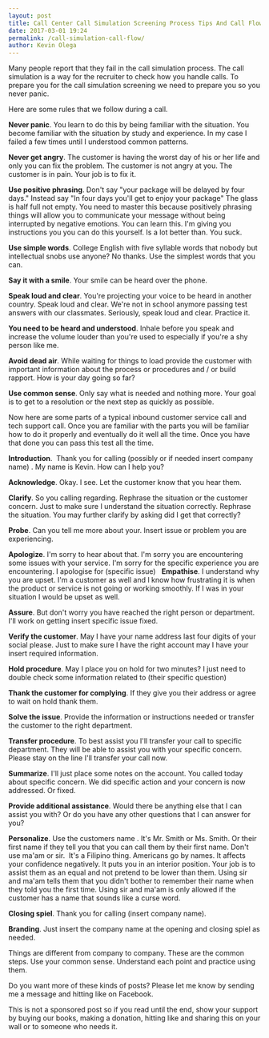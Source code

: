 ```yaml
--- 
layout: post 
title: Call Center Call Simulation Screening Process Tips And Call Flow 
date: 2017-03-01 19:24
permalink: /call-simulation-call-flow/ 
author: Kevin Olega 
--- 
```




Many people report that they fail in the call simulation process. The call simulation is a way for the recruiter to check how you handle calls. To prepare you for the call simulation screening we need to prepare you so you never panic. 

Here are some rules that we follow during a call. 

**Never panic**. You learn to do this by being familiar with the situation. You become familiar with the situation by study and experience. In my case I failed a few times until I understood common patterns. 

**Never get angry**. The customer is having the worst day of his or her life and only you can fix the problem. The customer is not angry at you. The customer is in pain. Your job is to fix it. 

**Use positive phrasing**. Don't say "your package will be delayed by four days." Instead say "In four days you'll get to enjoy your package" The glass is half full not empty. You need to master this because positively phrasing things will allow you to communicate your message without being interrupted by negative emotions. You can learn this. I'm giving you instructions you you can do this yourself. Is a lot better than. You suck. 

**Use simple words**. College English with five syllable words that nobody but intellectual snobs use anyone? No thanks. Use the simplest words that you can. 

**Say it with a smile**. Your smile can be heard over the phone. 

**Speak loud and clear**. You're projecting your voice to be heard in another country. Speak loud and clear. We're not in school anymore passing test answers with our classmates. Seriously, speak loud and clear. Practice it. 

**You need to be heard and understood**. Inhale before you speak and increase the volume louder than you're used to especially if you're a shy person like me. 

**Avoid dead air**. While waiting for things to load provide the customer with important information about the process or procedures and / or build rapport. How is your day going so far? 

**Use common sense**. Only say what is needed and nothing more. Your goal is to get to a resolution or the next step as quickly as possible. 

Now here are some parts of a typical inbound customer service call and tech support call. Once you are familiar with the parts you will be familiar how to do it properly and eventually do it well all the time. Once you have that done you can pass this test all the time. 


**Introduction**.  Thank you for calling (possibly or if needed insert company name) . My name is Kevin. How can I help you? 

**Acknowledge**. Okay. I see. Let the customer know that you hear them. 

**Clarify**. So you calling regarding. Rephrase the situation or the customer concern. Just to make sure I understand the situation correctly. Rephrase the situation. You may further clarify by asking did I get that correctly? 

**Probe**. Can you tell me more about your. Insert issue or problem you are experiencing. 

**Apologize**. I'm sorry to hear about that. I'm sorry you are encountering some issues with your service. I'm sorry for the specific experience you are encountering. I apologise for (specific issue) 
  
**Empathise**. I understand why you are upset. I'm a customer as well and I know how frustrating it is when the product or service is not going or working smoothly. If I was in your situation I would be upset as well. 

**Assure**. But don't worry you have reached the right person or department. I'll work on getting insert specific issue fixed. 

**Verify the customer**. May I have your name address last four digits of your social please. Just to make sure I have the right account may I have your insert required information. 

**Hold procedure**. May I place you on hold for two minutes? I just need to double check some information related to (their specific question) 

**Thank the customer for complying**. If they give you their address or agree to wait on hold thank them. 

**Solve the issue**. Provide the information or instructions needed or transfer the customer to the right department. 

**Transfer procedure**. To best assist you I'll transfer your call to specific department. They will be able to assist you with your specific concern. Please stay on the line I'll transfer your call now. 

**Summarize**. I'll just place some notes on the account. You called today about specific concern. We did specific action and your concern is now addressed. Or fixed. 

**Provide additional assistance**. Would there be anything else that I can assist you with? Or do you have any other questions that I can answer for you? 

**Personalize**. Use the customers name . It's Mr. Smith or Ms. Smith. Or their first name if they tell you that you can call them by their first name. Don't use ma'am or sir.  It's a Filipino thing. Americans go by names. It affects your confidence negatively. It puts you in an interior position. Your job is to assist them as an equal and not pretend to be lower than them. Using sir and ma'am tells them that you didn't bother to remember their name when they told you the first time. Using sir and ma'am is only allowed if the customer has a name that sounds like a curse word. 

**Closing spiel**. Thank you for calling (insert company name). 

**Branding**. Just insert the company name at the opening and closing spiel as needed. 

Things are different from company to company. These are the common steps. Use your common sense. Understand each point and practice using them. 

Do you want more of these kinds of posts? Please let me know by sending me a message and hitting like on Facebook. 

This is not a sponsored post so if you read until the end, show your support by buying our books, making a donation, hitting like and sharing this on your wall or to someone who needs it. 

